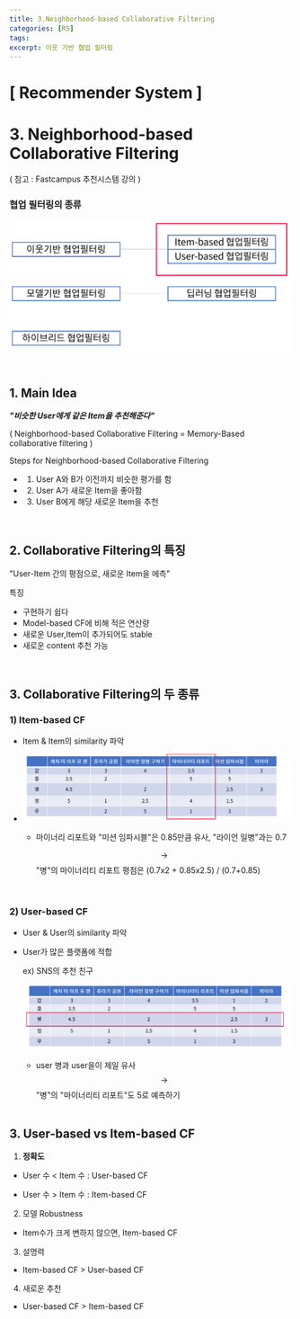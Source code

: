 ```yaml
---
title: 3.Neighborhood-based Collaborative Filtering
categories: [RS]
tags: 
excerpt: 이웃 기반 협업 필터링
---
```


<script src="https://cdn.mathjax.org/mathjax/latest/MathJax.js?config=TeX-AMS-MML_HTMLorMML" type="text/javascript"></script>

# [ Recommender System ]

# 3. Neighborhood-based Collaborative Filtering

( 참고 : Fastcampus 추천시스템 강의 )

### 협업 필터링의 종류

![figure2](/assets/img/recsys/3-1.png)

<br>

## 1. Main Idea

***"비슷한  User에게  같은 Item을 추천해준다"***

( Neighborhood-based Collaborative Filtering = Memory-Based collaborative filtering )

Steps for Neighborhood-based Collaborative Filtering

- 1) User A와 B가 이전까지 비슷한 평가를 함
- 2) User A가 새로운 Item을 좋아함
- 3) User B에게 해당 새로운 Item을 추천

<br>

## 2. Collaborative Filtering의 특징

"User-Item 간의 평점으로, 새로운 Item을 에측"

특징

- 구현하기 쉽다
- Model-based CF에 비해 적은 연산량
- 새로운 User,Item이 추가되어도 stable
- 새로운 content 추천 가능

​	<br>

## 3. Collaborative Filtering의 두 종류

### **1) Item-based CF**

- Item & Item의 similarity 파악

- ![figure2](/assets/img/recsys/3-2.png)

  - 마이너리 리포트와 "미션 임파시블"은 0.85만큼 유사, "라이언 일병"과는 0.7

    $$\rightarrow$$ "병"의 마이너리티 리포트 평점은 (0.7x2 + 0.85x2.5) / (0.7+0.85)


<br>

### **2) User-based CF**

- User & User의 similarity 파악

- User가 많은 플랫폼에 적합

  ex) SNS의 추천 친구

  ![figure2](/assets/img/recsys/3-3.png)

  - user 병과 user을이 제일 유사 $$\rightarrow$$ "병"의 "마이너리티 리포트"도 5로 예측하기
  
  <br>

## 3. User-based vs Item-based CF

1. **정확도**

- User 수 < Item 수 : User-based CF

- User 수 > Item 수 : Item-based CF

  

2. 모델 Robustness

- Item수가 크게 변하지 않으면, Item-based CF



3. 설명력

- Item-based CF > User-based CF



4. 새로운 추천

- User-based CF > Item-based CF